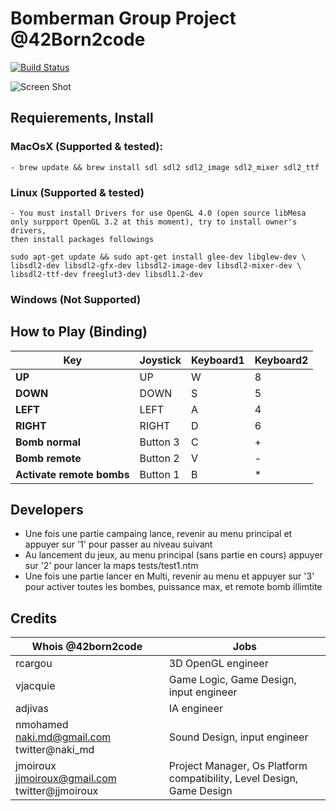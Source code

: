 # Bomberman Group Project @42Born2code
[![Build Status](https://travis-ci.org/noxsnono/Bomberman_42.svg?branch=master)](https://travis-ci.org/noxsnono/Bomberman_42)

![Screen Shot](https://raw.githubusercontent.com/noxsnono/Bomberman_42/ia/screenshot.gif)

## Requierements, Install
### MacOsX (Supported & tested):
    - brew update && brew install sdl sdl2 sdl2_image sdl2_mixer sdl2_ttf
### Linux (Supported & tested)
    - You must install Drivers for use OpenGL 4.0 (open source libMesa
	only surpport OpenGL 3.2 at this moment), try to install owner's drivers,
	then install packages followings

    sudo apt-get update && sudo apt-get install glee-dev libglew-dev \
    libsdl2-dev libsdl2-gfx-dev libsdl2-image-dev libsdl2-mixer-dev \
    libsdl2-ttf-dev freeglut3-dev libsdl1.2-dev

### Windows (Not Supported)

## How to Play (Binding)
Key | Joystick | Keyboard1 | Keyboard2
------------ | ------------- | ------------- | -------------
**UP** | UP | W | 8
**DOWN** | DOWN | S | 5
**LEFT** | LEFT | A | 4
**RIGHT** | RIGHT | D | 6
**Bomb normal** | Button 3 | C | +
**Bomb remote** | Button 2 | V | -
**Activate remote bombs** | Button 1 | B | *

## Developers
- Une fois une partie campaing lance, revenir au menu principal et appuyer sur '1' pour passer au niveau suivant
- Au lancement du jeux, au menu principal (sans partie en cours) appuyer sur '2' pour lancer la maps tests/test1.ntm
- Une fois une partie lancer en Multi, revenir au menu et appuyer sur '3' pour activer toutes les bombes, puissance max, et remote bomb illimtite


## Credits
Whois @42born2code | Jobs
------------ | -------------
rcargou  | 3D OpenGL engineer
vjacquie | Game Logic, Game Design, input engineer
adjivas | IA engineer
nmohamed naki.md@gmail.com twitter@naki_md | Sound Design, input engineer
jmoiroux jjmoiroux@gmail.com twitter@jjmoiroux | Project Manager, Os Platform compatibility, Level Design, Game Design
